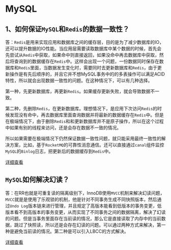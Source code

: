 
# MySQL

## 1、如何保证`MySQL`和`Redis`的数据一致性？

答：`Redis`是用来实现应用和数据库之间的缓存层，目的是为了减少数据库的IO，还可以提升数据的IO性能。当应用层需要读取数据库中某个数据的时候，首先会先尝试从`Redis`中获取，如果命中则直接返回，如果没命中再去数据库中获取，然后将查询到的数据缓存在`Redis`中。这样会出现一个问题，一份数据同时保存在数据库和`Redis`里面，当数据发生变化时，需要同时去更新数据库和`Redis`，由于更新操作是有先后顺序的，并且它并不想MySQL事务中的的多表操作可以满足ACID特性，所以就会出现数据一致性的问题。在这种情况下，可以有几种选择。

第一种，先更新数据库，再更新`Redis`。如果缓存更新失败，就会导致数据不一致。

第二种，先删除`Redis`，在更新数据库。理想情况下，是应用下次访问`Redis`的时候发现没有命中，再去数据库里面查询数据并将最新的数据缓存在`Redis`中。但是在极端情况下，由于删除`Redis`和和更新数据库并不是原子操作，所以在这个过程中如果有别的线程来访问，还是会存在数据不一致的情况。

所以如果需要在极端情况下仍然保证数据一致性问题，就只能采用最终一致性的解决方案，比如，基于`RocketMQ`的可靠性消息通信。还可以直接通过`canal`组件监控`MySQL`的`Binlog`日志，把更新后的数据缓存到`Redis`中。

[详细查看](https://github.com/ProgrammerGoGo/document/blob/main/MySQL/%E5%A6%82%E4%BD%95%E4%BF%9D%E8%AF%81%60MySQL%60%E5%92%8C%60Redis%60%E7%9A%84%E6%95%B0%E6%8D%AE%E4%B8%80%E8%87%B4%E6%80%A7%EF%BC%9F.md)

## `MySQL`如何解决幻读？

答：在RR也就是可重复读的隔离级别下，InnoDB使用`MVCC`机制来解决幻读问题，`MVCC`就是是使用了乐观锁的机制，他是针对不同事务生成不同快照版本，然后通过`Undo Log`版本链来进行管理，并且规定了高版本能看到低版本的事务变更，低版本看不到高版本的事务变更，从而实现了不同事务之间的数据隔离，解决了幻读的问题。但是当事务里面存在当前读的情况，那么它是直接读取了内存中的当前数据，跳过了快照读，所以还是会存在幻读的问题。可以通过两种方式来解决，第一种是避免当前读的情况。第二种是可以引入LBCC的方式解决。

[详细查看]()
